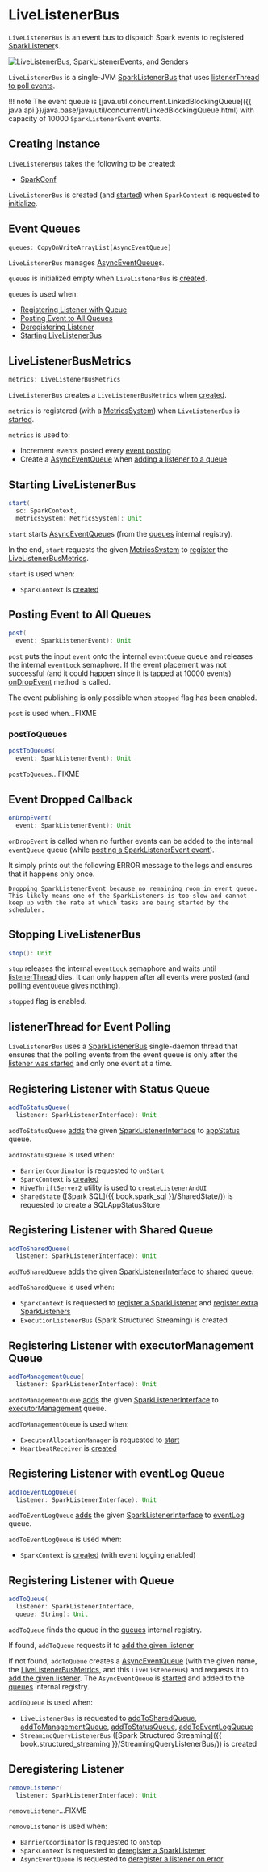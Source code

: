 # LiveListenerBus

`LiveListenerBus` is an event bus to dispatch Spark events to registered [SparkListener](../SparkListener.md)s.

![LiveListenerBus, SparkListenerEvents, and Senders](../images/scheduler/spark-sparklistener-event-senders.png)

`LiveListenerBus` is a single-JVM [SparkListenerBus](../SparkListenerBus.md) that uses [listenerThread to poll events](#listenerThread).

!!! note
    The event queue is [java.util.concurrent.LinkedBlockingQueue]({{ java.api }}/java.base/java/util/concurrent/LinkedBlockingQueue.html) with capacity of 10000 `SparkListenerEvent` events.

## Creating Instance

`LiveListenerBus` takes the following to be created:

* <span id="conf"> [SparkConf](../SparkConf.md)

`LiveListenerBus` is created (and [started](#start)) when `SparkContext` is requested to [initialize](../SparkContext.md#listenerBus).

## <span id="queues"> Event Queues

```scala
queues: CopyOnWriteArrayList[AsyncEventQueue]
```

`LiveListenerBus` manages [AsyncEventQueue](../AsyncEventQueue.md)s.

`queues` is initialized empty when `LiveListenerBus` is [created](#creating-instance).

`queues` is used when:

* [Registering Listener with Queue](#addToQueue)
* [Posting Event to All Queues](#post)
* [Deregistering Listener](#removeListener)
* [Starting LiveListenerBus](#start)

## <span id="metrics"> LiveListenerBusMetrics

```scala
metrics: LiveListenerBusMetrics
```

`LiveListenerBus` creates a `LiveListenerBusMetrics` when [created](#creating-instance).

`metrics` is registered (with a [MetricsSystem](../metrics/MetricsSystem.md)) when `LiveListenerBus` is [started](#start).

`metrics` is used to:

* Increment events posted every [event posting](#post)
* Create a [AsyncEventQueue](../AsyncEventQueue.md) when [adding a listener to a queue](#addToQueue)

## <span id="start"> Starting LiveListenerBus

```scala
start(
  sc: SparkContext,
  metricsSystem: MetricsSystem): Unit
```

`start` starts [AsyncEventQueue](../AsyncEventQueue.md)s (from the [queues](#queues) internal registry).

In the end, `start` requests the given [MetricsSystem](../metrics/MetricsSystem.md) to [register](../metrics/MetricsSystem.md#registerSource) the [LiveListenerBusMetrics](#metrics).

`start` is used when:

* `SparkContext` is [created](../SparkContext-creating-instance-internals.md#setupAndStartListenerBus)

## <span id="post"> Posting Event to All Queues

```scala
post(
  event: SparkListenerEvent): Unit
```

`post` puts the input `event` onto the internal `eventQueue` queue and releases the internal `eventLock` semaphore. If the event placement was not successful (and it could happen since it is tapped at 10000 events) [onDropEvent](#onDropEvent) method is called.

The event publishing is only possible when `stopped` flag has been enabled.

`post` is used when...FIXME

### <span id="postToQueues"> postToQueues

```scala
postToQueues(
  event: SparkListenerEvent): Unit
```

`postToQueues`...FIXME

## <span id="onDropEvent"> Event Dropped Callback

```scala
onDropEvent(
  event: SparkListenerEvent): Unit
```

`onDropEvent` is called when no further events can be added to the internal `eventQueue` queue (while [posting a SparkListenerEvent event](#post)).

It simply prints out the following ERROR message to the logs and ensures that it happens only once.

```text
Dropping SparkListenerEvent because no remaining room in event queue. This likely means one of the SparkListeners is too slow and cannot keep up with the rate at which tasks are being started by the scheduler.
```

## <span id="stop"> Stopping LiveListenerBus

```scala
stop(): Unit
```

`stop` releases the internal `eventLock` semaphore and waits until [listenerThread](#listenerThread) dies. It can only happen after all events were posted (and polling `eventQueue` gives nothing).

`stopped` flag is enabled.

## <span id="listenerThread"> listenerThread for Event Polling

`LiveListenerBus` uses a [SparkListenerBus](../SparkListenerBus.md) single-daemon thread that ensures that the polling events from the event queue is only after the [listener was started](#start) and only one event at a time.

## <span id="addToStatusQueue"> Registering Listener with Status Queue

```scala
addToStatusQueue(
  listener: SparkListenerInterface): Unit
```

`addToStatusQueue` [adds](#addToQueue) the given [SparkListenerInterface](../SparkListenerInterface.md) to [appStatus](#APP_STATUS_QUEUE) queue.

`addToStatusQueue` is used when:

* `BarrierCoordinator` is requested to `onStart`
* `SparkContext` is [created](../SparkContext-creating-instance-internals.md#_statusStore)
* `HiveThriftServer2` utility is used to `createListenerAndUI`
* `SharedState` ([Spark SQL]({{ book.spark_sql }}/SharedState/)) is requested to create a SQLAppStatusStore

## <span id="addToSharedQueue"> Registering Listener with Shared Queue

```scala
addToSharedQueue(
  listener: SparkListenerInterface): Unit
```

`addToSharedQueue` [adds](#addToQueue) the given [SparkListenerInterface](../SparkListenerInterface.md) to [shared](#SHARED_QUEUE) queue.

`addToSharedQueue` is used when:

* `SparkContext` is requested to [register a SparkListener](../SparkContext.md#addSparkListener) and [register extra SparkListeners](../SparkContext.md#setupAndStartListenerBus)
* `ExecutionListenerBus` (Spark Structured Streaming) is created

## <span id="addToManagementQueue"> Registering Listener with executorManagement Queue

```scala
addToManagementQueue(
  listener: SparkListenerInterface): Unit
```

`addToManagementQueue` [adds](#addToQueue) the given [SparkListenerInterface](../SparkListenerInterface.md) to [executorManagement](#EXECUTOR_MANAGEMENT_QUEUE) queue.

`addToManagementQueue` is used when:

* `ExecutorAllocationManager` is requested to [start](../ExecutorAllocationManager.md#start)
* `HeartbeatReceiver` is [created](../HeartbeatReceiver.md#creating-instance)

## <span id="addToEventLogQueue"> Registering Listener with eventLog Queue

```scala
addToEventLogQueue(
  listener: SparkListenerInterface): Unit
```

`addToEventLogQueue` [adds](#addToQueue) the given [SparkListenerInterface](../SparkListenerInterface.md) to [eventLog](#EVENT_LOG_QUEUE) queue.

`addToEventLogQueue` is used when:

* `SparkContext` is [created](../SparkContext-creating-instance-internals.md#_eventLogger) (with event logging enabled)

## <span id="addToQueue"> Registering Listener with Queue

```scala
addToQueue(
  listener: SparkListenerInterface,
  queue: String): Unit
```

`addToQueue` finds the queue in the [queues](#queues) internal registry.

If found, `addToQueue` requests it to [add the given listener](../ListenerBus.md#addListener)

If not found, `addToQueue` creates a [AsyncEventQueue](../AsyncEventQueue.md) (with the given name, the [LiveListenerBusMetrics](#metrics), and this `LiveListenerBus`) and requests it to [add the given listener](../ListenerBus.md#addListener). The `AsyncEventQueue` is [started](../AsyncEventQueue.md#start) and added to the [queues](#queues) internal registry.

`addToQueue` is used when:

* `LiveListenerBus` is requested to [addToSharedQueue](#addToSharedQueue), [addToManagementQueue](#addToManagementQueue), [addToStatusQueue](#addToStatusQueue), [addToEventLogQueue](#addToEventLogQueue)
* `StreamingQueryListenerBus` ([Spark Structured Streaming]({{ book.structured_streaming }}/StreamingQueryListenerBus/)) is created

## <span id="removeListener"> Deregistering Listener

```scala
removeListener(
  listener: SparkListenerInterface): Unit
```

`removeListener`...FIXME

`removeListener` is used when:

* `BarrierCoordinator` is requested to `onStop`
* `SparkContext` is requested to [deregister a SparkListener](../SparkContext.md#removeSparkListener)
* `AsyncEventQueue` is requested to [deregister a listener on error](../AsyncEventQueue.md#removeListenerOnError)
